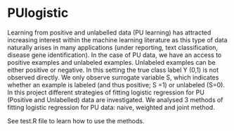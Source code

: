 # PUlogistic
Learning from positive and unlabelled data (PU learning) has attracted increasing interest within the machine learning literature as this type of data naturally arises in many applications (under reporting, text classification, disease gene identification). In the case of  PU data, we have an access to positive examples and unlabeled examples. Unlabeled examples can be either positive or negative. In this setting the true class label Y (0,1) is not observed directly. We only observe surrogate variable S, which indicates whether an example is labeled (and thus positive; S =1) or unlabeled (S=0).
In this project different strategies of fitting logistic regression for PU (Positive and Unlabelled) data are investigated.
We analysed 3 methods of fitting logistic regression for PU data: naive, weighted and joint method. 

See test.R file to learn how to use the methods.
